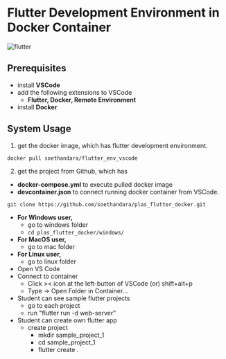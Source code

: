 # Flutter Development Environment in Docker Container
![flutter](https://github.com/soethandara/plas_flutter_docker/assets/148550611/26af9f16-4306-47be-ac17-36ad895f4185)

## Prerequisites 
- install **VSCode**
- add the following extensions to VSCode
  - **Flutter, Docker, Remote Environment**
- install **Docker**
  
## System Usage
1. get the docker image, which has flutter development environment. 
```
docker pull soethandara/flutter_env_vscode
```

2. get the project from Github, which has
- **docker-compose.yml** to execute pulled docker image
- **devcontainer.json** to connect running docker container from VSCode.
```
git clone https://github.com/soethandara/plas_flutter_docker.git
```
- **For Windows user,**
  - go to windows folder
  - ```cd plas_flutter_docker/windows/```
- **For MacOS user,**
  - go to mac folder
- **For Linux user,**
  - go to linux folder
- Open VS Code
- Connect to container
  - Click >< icon at the left-button of VSCode (or) shift+alt+p 
  - Type -> Open Folder in Container...
- Student can see sample flutter projects
  - go to each project
  - run "flutter run -d web-server"
- Student can create own flutter app
  - create project
    - mkdir sample_project_1
    - cd sample_project_1
    - flutter create .    
